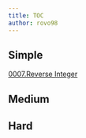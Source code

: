 ```yaml
---
title: TOC
author: rovo98
---
```



## Simple

[0007.Reverse Integer](./0007.Reverse-Integer.html)<br/>

## Medium


## Hard


